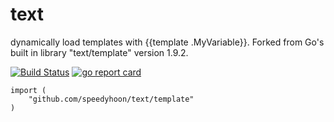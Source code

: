 # text
dynamically load templates with {{template .MyVariable}}. Forked from Go's built in library "text/template" version 1.9.2.

[![Build Status](https://travis-ci.org/speedyhoon/text.svg?branch=master)](https://travis-ci.org/speedyhoon/text)
[![go report card](https://goreportcard.com/badge/github.com/speedyhoon/text)](https://goreportcard.com/report/github.com/speedyhoon/text)

```
import (
	"github.com/speedyhoon/text/template"
)
```
